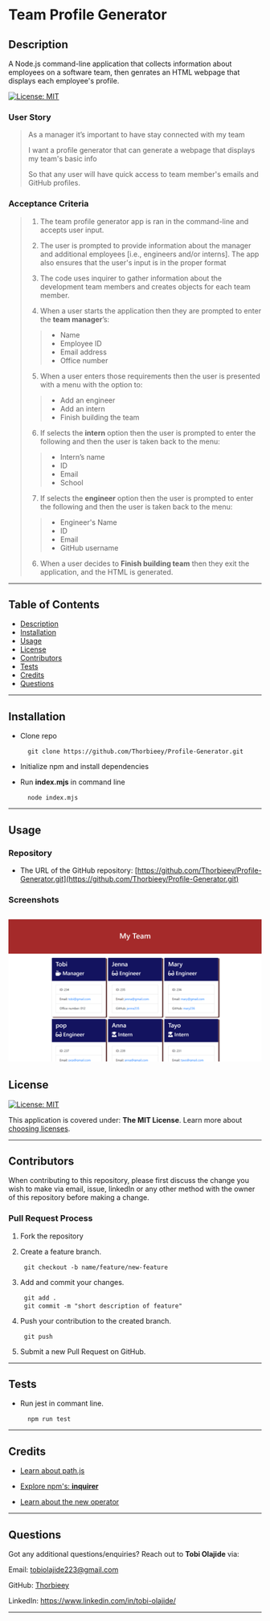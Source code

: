 # Team Profile Generator
  
## Description 
  
A Node.js command-line application that collects information about employees on a software team, then genrates an HTML webpage that displays each employee's profile.

[![License: MIT](https://img.shields.io/badge/License-MIT-yellow.svg)](https://opensource.org/licenses/MIT)

### User Story
> As a manager it’s important to have stay connected with my team 
>
>  I want a profile generator that can generate a webpage that displays my team's basic info
>
>  So that any user will have quick access to team member's emails and GitHub profiles.

### Acceptance Criteria
>1. The team profile generator app is ran in the command-line and accepts user input.
>
> 2. The user is prompted to provide information about the manager and additional employees [i.e., engineers and/or interns]. The app also ensures that the user's input is in the proper format
>
> 3. The code uses inquirer to gather information about the development team members and creates objects for each team member.
>
> 4. When a user starts the application then they are prompted to enter the **team manager**’s:
>> * Name
>> * Employee ID
>> * Email address
>> * Office number
>
> 5. When a user enters those requirements then the user is presented with a menu with the option to:
>> * Add an engineer
>> * Add an intern 
>> * Finish building the team
> 
> 6. If selects the **intern** option then the user is prompted to enter the following and then the user is taken back to the menu:
>> * Intern’s name
>> * ID
>> * Email
>> * School
> 
> 7. If selects the **engineer** option then the user is prompted to enter the following and then the user is taken back to the menu:
>> * Engineer's Name
>> * ID
>> * Email
>> * GitHub username
> 
> 6. When a user decides to **Finish building team** then they exit the application, and the HTML is generated. 

---
## Table of Contents

* [Description](#description)
* [Installation](#installation)
* [Usage](#usage)
* [License](#license)
* [Contributors](#contributors)
* [Tests](#tests)
* [Credits](#credits)
* [Questions](#questions)

---
## Installation

- Clone repo

        git clone https://github.com/Thorbieey/Profile-Generator.git
        

- Initialize npm and install dependencies

- Run **index.mjs** in command line

        node index.mjs

---
## Usage 

### Repository

* The URL of the GitHub repository: 
[https://github.com/Thorbieey/Profile-Generator.git](https://github.com/Thorbieey/Profile-Generator.git)

### Screenshots

![Screenshot](./assets/images/screenshot-team-profile-generator.png)
---
## License
[![License: MIT](https://img.shields.io/badge/License-MIT-yellow.svg)](https://opensource.org/licenses/MIT)

This application is covered under: **The MIT License**. Learn more about [choosing licenses](https://choosealicense.com/licenses/).

---
## Contributors

When contributing to this repository, please first discuss the change you wish to make via email, issue, linkedIn or any other method with the owner of this repository before making a change. 

### Pull Request Process

1. Fork the repository

2. Create a feature branch.

        git checkout -b name/feature/new-feature

3. Add and commit your changes.

        git add .
        git commit -m "short description of feature"

4. Push your contribution to the created branch.

        git push

5. Submit a new Pull Request on GitHub.

---
## Tests

- Run jest in commant line.

        npm run test

---
## Credits

- [Learn about path.js](https://nodejs.org/api/path.html#pathjoinpaths)

- [Explore npm's: **inquirer**](https://www.npmjs.com/package/inquirer)

- [Learn about the new operator](https://developer.mozilla.org/en-US/docs/Web/JavaScript/Reference/Operators/newo)

---
## Questions

Got any additional questions/enquiries? Reach out to **Tobi Olajide** via:

Email: tobiolajide223@gmail.com

GitHub: [Thorbieey](https://github.com/Thorbieey)

LinkedIn: https://www.linkedin.com/in/tobi-olajide/

  
---